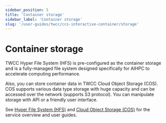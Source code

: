 ```yaml
---
sidebar_position: 5
title: 'Container storage'
sidebar_label: 'Container storage'
slug: '/user-guides/twcc/ccs-interactive-container/storage'
---
```


# Container storage

TWCC Hyper File System (HFS) is pre-configured as the container storage and is a fully-managed file system designed specifically for AIHPC to accelerate computing performance.

Also, you can store container data in TWCC Cloud Object Storage (COS). COS supports various data type storage with huge capacity and can be accessed over the network (supports S3 protocol). You can manipulate storage with API or a friendly user interface.

See [Hyper File System (HFS)](/docs/user-guides/twcc/hfs) and [Cloud Object Storage (COS)](/docs/user-guides/twcc/cos) for the service overview and user guides.

